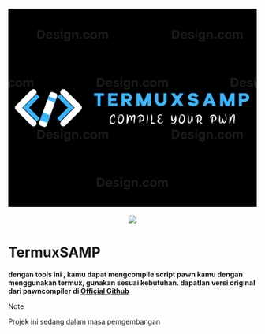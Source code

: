 ![logo](large.png)

<p align="center">
    <img src="https://img.shields.io/badge/Android-3DDC84?style=for-the-badge&logo=android&logoColor=white"
        height="130">
</p>

# TermuxSAMP
**dengan tools ini , kamu dapat mengcompile script pawn kamu dengan menggunakan termux, gunakan sesuai kebutuhan. dapatlan versi original dari pawncompiler di [Official Github](https://github.com/pawn-lang/compiler)**

> [!NOTE]
> Projek ini sedang dalam masa pemgembangan